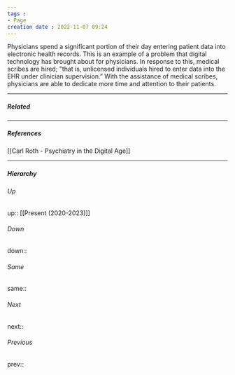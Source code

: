 ```yaml
---
tags :
- Page
creation date : 2022-11-07 09:24 
---
```


Physicians spend a significant portion of their day entering patient data into electronic health records. This is an example of a problem that digital technology has brought about for physicians. In response to this, medical scribes are hired; "that is, unlicensed individuals hired to enter data into the EHR under clinician supervision.” With the assistance of medical scribes, physicians are able to dedicate more time and attention to their patients.

---
##### Related


---
##### References
[[Carl Roth - Psychiatry in the Digital Age]]

---
##### Hierarchy
###### Up
up:: [[Present (2020-2023)]]
###### Down
down:: 
###### Same
same:: 
###### Next
next:: 
###### Previous
prev:: 